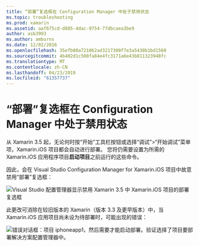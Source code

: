 ```yaml
---
title: “部署”复选框在 Configuration Manager 中处于禁用状态
ms.topic: troubleshooting
ms.prod: xamarin
ms.assetid: aaf675cd-d885-4dac-9754-77dbcaea3be9
author: asb3993
ms.author: amburns
ms.date: 12/02/2016
ms.openlocfilehash: 35efb00a721062ad3217300f7e3a5430b1bd1560
ms.sourcegitcommit: 4b402d1c508fa84e4fc3171a6e43b811323948fc
ms.translationtype: MT
ms.contentlocale: zh-CN
ms.lasthandoff: 04/23/2019
ms.locfileid: "61357737"
---
```

# <a name="deploy-checkboxes-disabled-in-configuration-manager"></a>“部署”复选框在 Configuration Manager 中处于禁用状态

从 Xamarin 3.5 起，无论何时按“开始”工具栏按钮或选择“调试”>“开始调试”菜单项，Xamarin.iOS 项目都会自动进行部署。 您将仍需要设置为所需的 Xamarin.iOS 应用程序项目**启动项目**之前运行的这些命令。

因此，会在 Visual Studio Configuration Manager for Xamarin.iOS 项目中故意禁用“部署”复选框：

![](deploy-checkboxes-images/configuration.png "Visual Studio 配置管理器显示禁用 Xamarin 3.5 中 Xamarin.iOS 项目的部署复选框")

此更改可消除在较旧版本的 Xamarin（版本 3.3 及更早版本）中，当 Xamarin.iOS 应用项目尚未设为待部署时，可能出现的错误：

![](deploy-checkboxes-images/error.png "错误对话框：项目 iphoneapp1，然后需要才能启动部署。验证选择了项目要部署解决方案配置管理器中。")

